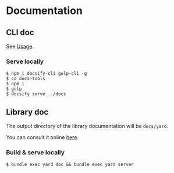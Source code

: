# Documentation 

## CLI doc

See [Usage](pages/usage.md?id=cli).

### Serve locally

```
$ npm i docsify-cli gulp-cli -g
$ cd docs-tools
$ npm i
$ gulp
$ docsify serve ../docs
```

## Library doc

The output directory of the library documentation will be `docs/yard`.

You can consult it online [here](https://noraj.github.io/unisec/yard/).

### Build & serve locally

```
$ bundle exec yard doc && bundle exec yard server
```
